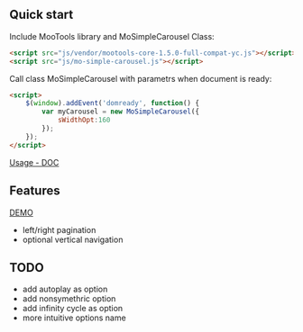 ## Quick start
Include MooTools library and MoSimpleCarousel Class:
```html
<script src="js/vendor/mootools-core-1.5.0-full-compat-yc.js"></script>
<script src="js/mo-simple-carousel.js"></script>
```

Call class MoSimpleCarousel with parametrs when document is ready:
```html
<script>
	$(window).addEvent('domready', function() {
		var myCarousel = new MoSimpleCarousel({
			sWidthOpt:160
		});
	});
</script>
```
[Usage - DOC](doc/usage.md)

## Features
[DEMO](http://webmastertips.pl/mosimplecarousel/index.html)

- left/right pagination
- optional vertical navigation

## TODO
- add autoplay as option
- add nonsymethric option
- add infinity cycle as option
- more intuitive options name
